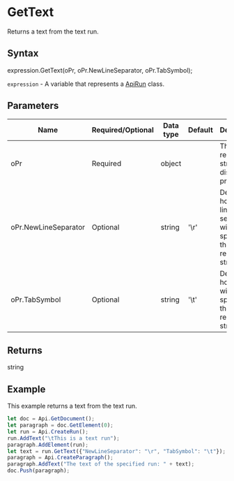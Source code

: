 # GetText

Returns a text from the text run.

## Syntax

expression.GetText(oPr, oPr.NewLineSeparator, oPr.TabSymbol);

`expression` - A variable that represents a [ApiRun](../ApiRun.md) class.

## Parameters

| **Name** | **Required/Optional** | **Data type** | **Default** | **Description** |
| ------------- | ------------- | ------------- | ------------- | ------------- |
| oPr | Required | object |  | The resulting string display properties. |
| oPr.NewLineSeparator | Optional | string | '\r' | Defines how the line separator will be specified in the resulting string. |
| oPr.TabSymbol | Optional | string | '\t' | Defines how the tab will be specified in the resulting string. |

## Returns

string

## Example

This example returns a text from the text run.

```javascript
let doc = Api.GetDocument();
let paragraph = doc.GetElement(0);
let run = Api.CreateRun();
run.AddText("\tThis is a text run");
paragraph.AddElement(run);
let text = run.GetText({"NewLineSeparator": "\r", "TabSymbol": "\t"});
paragraph = Api.CreateParagraph();
paragraph.AddText("The text of the specified run: " + text);
doc.Push(paragraph);
```
